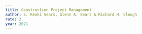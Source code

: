 ```yaml
---
title: Construction Project Management
author: S. Keoki Sears, Glenn A. Sears & Richard H. Clough
rate: 2
year: 2021
---
```

